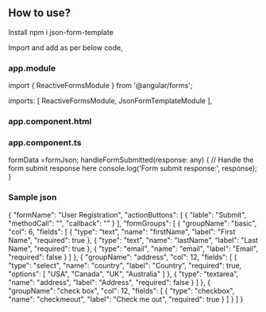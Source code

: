 
## How to use?

Install npm i json-form-template

Import and add as per below code,
### app.module
import { ReactiveFormsModule } from '@angular/forms';

imports: [
    ReactiveFormsModule,
    JsonFormTemplateModule
  ],

### app.component.html
  <div class="container">
    <lib-jsonFormTemplate  [formData]="formData" (formSubmitted)="handleFormSubmitted($event)"></lib-jsonFormTemplate>
  </div>

### app.component.ts
formData =formJson;
  handleFormSubmitted(response: any) {
    // Handle the form submit response here
    console.log('Form submit response:', response);
  }

### Sample json
{ "formName": "User Registration", "actionButtons": [ { "lable": "Submit", "methodCall": "", "callback": "" } ], "formGroups": [ { "groupName": "basic", "col": 6, "fields": [ { "type": "text", "name": "firstName", "label": "First Name", "required": true }, { "type": "text", "name": "lastName", "label": "Last Name", "required": true }, { "type": "email", "name": "email", "label": "Email", "required": false } ] }, { "groupName": "address", "col": 12, "fields": [ { "type": "select", "name": "country", "label": "Country", "required": true, "options": [ "USA", "Canada", "UK", "Australia" ] }, { "type": "textarea", "name": "address", "label": "Address", "required": false } ] }, { "groupName": "check box", "col": 12, "fields": [ { "type": "checkbox", "name": "checkmeout", "label": "Check me out", "required": true } ] } ] }